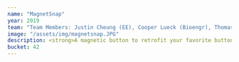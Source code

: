```yaml
---
name: "MagnetSnap"
year: 2019
team: "Team Members: Justin Cheung (EE), Cooper Lueck (Bioengr), Thomas Zhang (Bioengr)."
image: "/assets/img/magnetsnap.JPG"
description: <strong>A magnetic button to retrofit your favorite button-ups for easier dressing.</strong><br><br> One of the everyday struggles of people with arthritis, parkinsons, and cerebral palsy is doing tasks that require fine motor control, such as buttoning a shirt. The MagnetSnap is an attachable magnetic button set that helps anyone with limited upper body mobility to adapt any shirt with buttons. Once attached to the shirt, a simple shrug is all that is needed to close the shirt’s front. With this low-cost assistive device, people will no longer feel limited in their style choices and can buy shirts at any store for any occasion.<br><br>Winning team of the Rice Biomedical Engineering Society Design-a-thon for People with Disabilities<br><br>Here I learned from experts in engineering design and disability representation Dr. Yvette Pearson, Dr. Marcia O'Malley, and Dr. Lex Frieden, where I learned how meeting ADA requirements and user needs should not be a checklist; it must be a constant conversation with the user about the tradeoffs and optimal design for usability and accessibility (otherwise risking products that are not adopted, or worse, cause damage in unanticipated ways).<br><br><a href="https://www.huffpost.com/entry/nothing-about-us-without-us-mantra-for-a-movement_b_59aea450e4b0c50640cd61cf">More on representation of the disability community.</a>
bucket: 42
---
```

